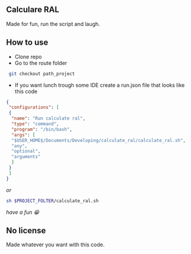 ## Calculare RAL
Made for fun, run the script and laugh.

## How to use
- Clone repo
- Go to the route folder

``` bash
 git checkout path_project
```
- If you want lunch trough some IDE create a run.json file that looks like this code
``` json
{
 "configurations": [
 {
  "name": "Run calculate ral",
  "type": "command",
  "program": "/bin/bash",
  "args": [
  "$USER_HOME$/Documents/Developing/calculate_ral/calculate_ral.sh",
  "any",
  "optional",
  "arguments"
  ]
 }
 ]
}

```
_or_

``` bash
sh $PROJECT_FOLTER/calculate_ral.sh
```

*have a fun 😁*

## No license
Made whatever you want with this code. 